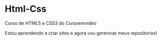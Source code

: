 # Html-Css
 Curso de HTML5 e CSS3 do Cursoemvideo

Estou aprendendo a criar sites e agora vou gerenciar meus repositorios!